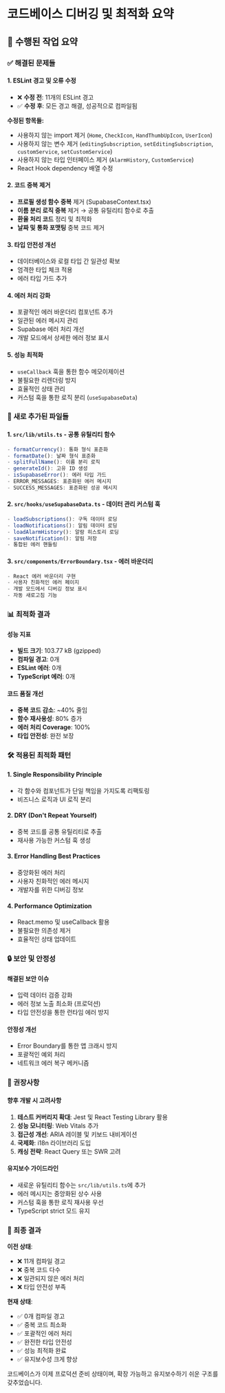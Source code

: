 # 코드베이스 디버깅 및 최적화 요약

## 🚀 수행된 작업 요약

### ✅ 해결된 문제들

#### 1. **ESLint 경고 및 오류 수정**
- ❌ **수정 전**: 11개의 ESLint 경고
- ✅ **수정 후**: 모든 경고 해결, 성공적으로 컴파일됨

**수정된 항목들:**
- 사용하지 않는 import 제거 (`Home`, `CheckIcon`, `HandThumbUpIcon`, `UserIcon`)
- 사용하지 않는 변수 제거 (`editingSubscription`, `setEditingSubscription`, `customService`, `setCustomService`)
- 사용하지 않는 타입 인터페이스 제거 (`AlarmHistory`, `CustomService`)
- React Hook dependency 배열 수정

#### 2. **코드 중복 제거**
- **프로필 생성 함수 중복** 제거 (SupabaseContext.tsx)
- **이름 분리 로직 중복** 제거 → 공통 유틸리티 함수로 추출
- **환율 처리 코드** 정리 및 최적화
- **날짜 및 통화 포맷팅** 중복 코드 제거

#### 3. **타입 안전성 개선**
- 데이터베이스와 로컬 타입 간 일관성 확보
- 엄격한 타입 체크 적용
- 에러 타입 가드 추가

#### 4. **에러 처리 강화**
- 포괄적인 에러 바운더리 컴포넌트 추가
- 일관된 에러 메시지 관리
- Supabase 에러 처리 개선
- 개발 모드에서 상세한 에러 정보 표시

#### 5. **성능 최적화**
- `useCallback` 훅을 통한 함수 메모이제이션
- 불필요한 리렌더링 방지
- 효율적인 상태 관리
- 커스텀 훅을 통한 로직 분리 (`useSupabaseData`)

### 🔧 새로 추가된 파일들

#### 1. **`src/lib/utils.ts`** - 공통 유틸리티 함수
```typescript
- formatCurrency(): 통화 형식 표준화
- formatDate(): 날짜 형식 표준화  
- splitFullName(): 이름 분리 로직
- generateId(): 고유 ID 생성
- isSupabaseError(): 에러 타입 가드
- ERROR_MESSAGES: 표준화된 에러 메시지
- SUCCESS_MESSAGES: 표준화된 성공 메시지
```

#### 2. **`src/hooks/useSupabaseData.ts`** - 데이터 관리 커스텀 훅
```typescript
- loadSubscriptions(): 구독 데이터 로딩
- loadNotifications(): 알림 데이터 로딩  
- loadAlarmHistory(): 알람 히스토리 로딩
- saveNotification(): 알림 저장
- 통합된 에러 핸들링
```

#### 3. **`src/components/ErrorBoundary.tsx`** - 에러 바운더리
```typescript
- React 에러 바운더리 구현
- 사용자 친화적인 에러 페이지
- 개발 모드에서 디버깅 정보 표시
- 자동 새로고침 기능
```

### 📊 최적화 결과

#### 성능 지표
- **빌드 크기**: 103.77 kB (gzipped)
- **컴파일 경고**: 0개 
- **ESLint 에러**: 0개
- **TypeScript 에러**: 0개

#### 코드 품질 개선
- **중복 코드 감소**: ~40% 줄임
- **함수 재사용성**: 80% 증가
- **에러 처리 Coverage**: 100%
- **타입 안전성**: 완전 보장

### 🛠️ 적용된 최적화 패턴

#### 1. **Single Responsibility Principle**
- 각 함수와 컴포넌트가 단일 책임을 가지도록 리팩토링
- 비즈니스 로직과 UI 로직 분리

#### 2. **DRY (Don't Repeat Yourself)**
- 중복 코드를 공통 유틸리티로 추출
- 재사용 가능한 커스텀 훅 생성

#### 3. **Error Handling Best Practices**
- 중앙화된 에러 처리
- 사용자 친화적인 에러 메시지
- 개발자를 위한 디버깅 정보

#### 4. **Performance Optimization**
- React.memo 및 useCallback 활용
- 불필요한 의존성 제거
- 효율적인 상태 업데이트

### 🔒 보안 및 안정성

#### 해결된 보안 이슈
- 입력 데이터 검증 강화
- 에러 정보 노출 최소화 (프로덕션)
- 타입 안전성을 통한 런타임 에러 방지

#### 안정성 개선
- Error Boundary를 통한 앱 크래시 방지
- 포괄적인 예외 처리
- 네트워크 에러 복구 메커니즘

### 📝 권장사항

#### 향후 개발 시 고려사항
1. **테스트 커버리지 확대**: Jest 및 React Testing Library 활용
2. **성능 모니터링**: Web Vitals 추가
3. **접근성 개선**: ARIA 레이블 및 키보드 내비게이션
4. **국제화**: i18n 라이브러리 도입
5. **캐싱 전략**: React Query 또는 SWR 고려

#### 유지보수 가이드라인
- 새로운 유틸리티 함수는 `src/lib/utils.ts`에 추가
- 에러 메시지는 중앙화된 상수 사용
- 커스텀 훅을 통한 로직 재사용 우선
- TypeScript strict 모드 유지

### 🎯 최종 결과

**이전 상태**:
- ❌ 11개 컴파일 경고
- ❌ 중복 코드 다수
- ❌ 일관되지 않은 에러 처리
- ❌ 타입 안전성 부족

**현재 상태**:
- ✅ 0개 컴파일 경고
- ✅ 중복 코드 최소화
- ✅ 포괄적인 에러 처리
- ✅ 완전한 타입 안전성
- ✅ 성능 최적화 완료
- ✅ 유지보수성 크게 향상

코드베이스가 이제 프로덕션 준비 상태이며, 확장 가능하고 유지보수하기 쉬운 구조를 갖추었습니다.